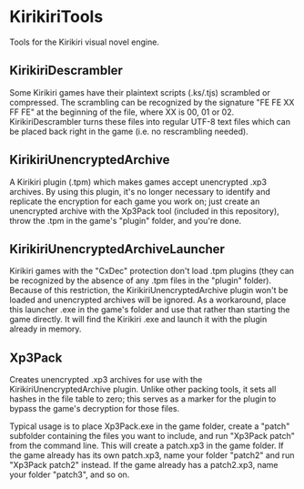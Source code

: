 # KirikiriTools
Tools for the Kirikiri visual novel engine.

## KirikiriDescrambler
Some Kirikiri games have their plaintext scripts (.ks/.tjs) scrambled or compressed. The scrambling can be recognized by the signature "FE FE XX FF FE" at the beginning of the file, where XX is 00, 01 or 02. KirikiriDescrambler turns these files into regular UTF-8 text files which can be placed back right in the game (i.e. no rescrambling needed).

## KirikiriUnencryptedArchive
A Kirikiri plugin (.tpm) which makes games accept unencrypted .xp3 archives. By using this plugin, it's no longer necessary to identify and replicate the encryption for each game you work on; just create an unencrypted archive with the Xp3Pack tool (included in this repository), throw the .tpm in the game's "plugin" folder, and you're done.

## KirikiriUnencryptedArchiveLauncher
Kirikiri games with the "CxDec" protection don't load .tpm plugins (they can be recognized by the absence of any .tpm files in the "plugin" folder). Because of this restriction, the KirikiriUnencryptedArchive plugin won't be loaded and unencrypted archives will be ignored. As a workaround, place this launcher .exe in the game's folder and use that rather than starting the game directly. It will find the Kirikiri .exe and launch it with the plugin already in memory.

## Xp3Pack
Creates unencrypted .xp3 archives for use with the KirikiriUnencryptedArchive plugin. Unlike other packing tools, it sets all hashes in the file table to zero; this serves as a marker for the plugin to bypass the game's decryption for those files.

Typical usage is to place Xp3Pack.exe in the game folder, create a "patch" subfolder containing the files you want to include, and run "Xp3Pack patch" from the command line. This will create a patch.xp3 in the game folder. If the game already has its own patch.xp3, name your folder "patch2" and run "Xp3Pack patch2" instead. If the game already has a patch2.xp3, name your folder "patch3", and so on.

